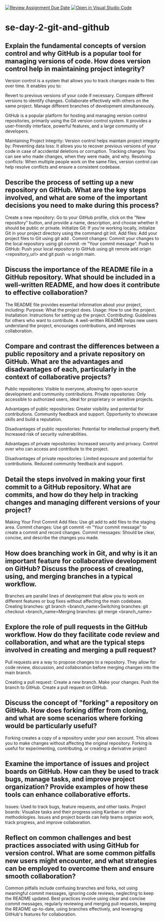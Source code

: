 [![Review Assignment Due Date](https://classroom.github.com/assets/deadline-readme-button-22041afd0340ce965d47ae6ef1cefeee28c7c493a6346c4f15d667ab976d596c.svg)](https://classroom.github.com/a/8wgCKhpZ)
[![Open in Visual Studio Code](https://classroom.github.com/assets/open-in-vscode-2e0aaae1b6195c2367325f4f02e2d04e9abb55f0b24a779b69b11b9e10269abc.svg)](https://classroom.github.com/online_ide?assignment_repo_id=15596930&assignment_repo_type=AssignmentRepo)
# se-day-2-git-and-github
## Explain the fundamental concepts of version control and why GitHub is a popular tool for managing versions of code. How does version control help in maintaining project integrity?
Version control is a system that allows you to track changes made to files over time. It enables you to:

Revert to previous versions of your code if necessary.
Compare different versions to identify changes.
Collaborate effectively with others on the same project.
Manage different branches of development simultaneously.

GitHub is a popular platform for hosting and managing version control repositories, primarily using the Git version control system. It provides a user-friendly interface, powerful features, and a large community of developers.

Maintaining Project Integrity: Version control helps maintain project integrity by:
Preventing data loss: It allows you to recover previous versions of your code in case of accidental deletions or corruption.
Tracking changes: You can see who made changes, when they were made, and why.
Resolving conflicts: When multiple people work on the same files, version control can help resolve conflicts and ensure a consistent codebase.


## Describe the process of setting up a new repository on GitHub. What are the key steps involved, and what are some of the important decisions you need to make during this process?
Create a new repository: Go to your GitHub profile, click on the "New repository" button, and provide a name, description, and choose whether it should be public or private.
Initialize Git: If you're working locally, initialize Git in your project directory using the command git init.
Add files: Add your project files to Git using git add <filename>.
Commit changes: Commit your changes to the local repository using git commit -m "Your commit message".
Push to GitHub: Push your local repository to GitHub using git remote add origin <repository_url> and git push -u origin main.


## Discuss the importance of the README file in a GitHub repository. What should be included in a well-written README, and how does it contribute to effective collaboration?
The README file provides essential information about your project, including:
Purpose: What the project does.
Usage: How to use the project.
Installation: Instructions for setting up the project.
Contributing: Guidelines for others who want to contribute.
A well-written README helps new users understand the project, encourages contributions, and improves collaboration.


## Compare and contrast the differences between a public repository and a private repository on GitHub. What are the advantages and disadvantages of each, particularly in the context of collaborative projects?
Public repositories: Visible to everyone, allowing for open-source development and community contributions.
Private repositories: Only accessible to authorized users, ideal for proprietary or sensitive projects.

Advantages of public repositories:
Greater visibility and potential for contributions.
Community feedback and support.
Opportunity to showcase skills and build a reputation.

Disadvantages of public repositories:
Potential for intellectual property theft.
Increased risk of security vulnerabilities.

Advantages of private repositories:
Increased security and privacy.
Control over who can access and contribute to the project.

Disadvantages of private repositories:
Limited exposure and potential for contributions.
Reduced community feedback and support.


## Detail the steps involved in making your first commit to a GitHub repository. What are commits, and how do they help in tracking changes and managing different versions of your project?
Making Your First Commit
Add files: Use git add <filename> to add files to the staging area.
Commit changes: Use git commit -m "Your commit message" to create a commit and record changes.
Commit messages: Should be clear, concise, and describe the changes you made.


## How does branching work in Git, and why is it an important feature for collaborative development on GitHub? Discuss the process of creating, using, and merging branches in a typical workflow.
Branches are parallel lines of development that allow you to work on different features or bug fixes without affecting the main codebase.
Creating branches: git branch <branch_name>Switching branches: git checkout <branch_name>Merging branches: git merge <branch_name>


## Explore the role of pull requests in the GitHub workflow. How do they facilitate code review and collaboration, and what are the typical steps involved in creating and merging a pull request?
Pull requests are a way to propose changes to a repository. They allow for code review, discussion, and collaboration before merging changes into the main branch.

Creating a pull request:
Create a new branch.
Make your changes.
Push the branch to GitHub.
Create a pull request on GitHub.


## Discuss the concept of "forking" a repository on GitHub. How does forking differ from cloning, and what are some scenarios where forking would be particularly useful?
Forking creates a copy of a repository under your own account. This allows you to make changes without affecting the original repository. Forking is useful for experimenting, contributing, or creating a derivative project


## Examine the importance of issues and project boards on GitHub. How can they be used to track bugs, manage tasks, and improve project organization? Provide examples of how these tools can enhance collaborative efforts.
Issues: Used to track bugs, feature requests, and other tasks.
Project boards: Visualize tasks and their progress using Kanban or other methodologies.
Issues and project boards can help teams organize work, track progress, and improve collaboration.


## Reflect on common challenges and best practices associated with using GitHub for version control. What are some common pitfalls new users might encounter, and what strategies can be employed to overcome them and ensure smooth collaboration?
Common pitfalls include confusing branches and forks, not using meaningful commit messages, ignoring code reviews, neglecting to keep the README updated.
Best practices involve using clear and concise commit messages, regularly reviewing and merging pull requests, keeping the README up-to-date, using branches effectively, and leveraging GitHub's features for collaboration.
